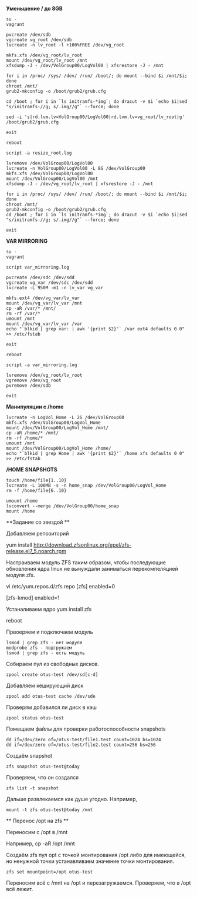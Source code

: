 **Уменьшение / до 8GB**

```console
su -
vagrant

pvcreate /dev/sdb
vgcreate vg_root /dev/sdb
lvcreate -n lv_root -l +100%FREE /dev/vg_root

mkfs.xfs /dev/vg_root/lv_root
mount /dev/vg_root/lv_root /mnt
xfsdump -J - /dev/VolGroup00/LogVol00 | xfsrestore -J - /mnt

for i in /proc/ /sys/ /dev/ /run/ /boot/; do mount --bind $i /mnt/$i; done
chroot /mnt/
grub2-mkconfig -o /boot/grub2/grub.cfg

cd /boot ; for i in `ls initramfs-*img`; do dracut -v $i `echo $i|sed "s/initramfs-//g; s/.img//g"` --force; done

sed -i 's|rd.lvm.lv=VolGroup00/LogVol00|rd.lvm.lv=vg_root/lv_root|g' /boot/grub2/grub.cfg

exit

reboot

script -a resize_root.log

lvremove /dev/VolGroup00/LogVol00
lvcreate -n VolGroup00/LogVol00 -L 8G /dev/VolGroup00
mkfs.xfs /dev/VolGroup00/LogVol00
mount /dev/VolGroup00/LogVol00 /mnt
xfsdump -J - /dev/vg_root/lv_root | xfsrestore -J - /mnt

for i in /proc/ /sys/ /dev/ /run/ /boot/; do mount --bind $i /mnt/$i; done
chroot /mnt/
grub2-mkconfig -o /boot/grub2/grub.cfg
cd /boot ; for i in `ls initramfs-*img`; do dracut -v $i `echo $i|sed "s/initramfs-//g; s/.img//g"` --force; done

exit
```

**VAR MIRRORING**

```console
su -
vagrant

script var_mirroring.log

pvcreate /dev/sdc /dev/sdd
vgcreate vg_var /dev/sdc /dev/sdd
lvcreate -L 950M -m1 -n lv_var vg_var

mkfs.ext4 /dev/vg_var/lv_var
mount /dev/vg_var/lv_var /mnt
cp -aR /var/* /mnt/
rm -rf /var/*
umount /mnt
mount /dev/vg_var/lv_var /var
echo "`blkid | grep var: | awk '{print $2}'` /var ext4 defaults 0 0" >> /etc/fstab

exit

reboot

script -a var_mirroring.log

lvremove /dev/vg_root/lv_root
vgremove /dev/vg_root
pvremove /dev/sdb

exit
```

**Манипуляции с /home**

```console
lvcreate -n LogVol_Home -L 2G /dev/VolGroup00
mkfs.xfs /dev/VolGroup00/LogVol_Home
mount /dev/VolGroup00/LogVol_Home /mnt/
cp -aR /home/* /mnt/
rm -rf /home/*
umount /mnt
mount /dev/VolGroup00/LogVol_Home /home/
echo "`blkid | grep Home | awk '{print $2}'` /home xfs defaults 0 0" >> /etc/fstab
```

**/HOME SNAPSHOTS**

```console
touch /home/file{1..10}
lvcreate -L 100MB -s -n home_snap /dev/VolGroup00/LogVol_Home
rm -f /home/file{6..10}

umount /home
lvconvert --merge /dev/VolGroup00/home_snap
mount /home
```

**Задание со звездой **

Добавляем репозиторий

yum install http://download.zfsonlinux.org/epel/zfs-release.el7_5.noarch.rpm

Настраиваем модуль ZFS таким образом, чтобы последующие обновления ядра linux не вынуждали заниматься перекомпеляцией модуля zfs.

vi /etc/yum.repos.d/zfs.repo
[zfs]
enabled=0

[zfs-kmod]
enabled=1

Устаналиваем ядро
yum install zfs

reboot

Првоеряем и подключаем модуль
```console
lsmod | grep zfs - нет модуля
modprobe zfs - подгружаем
lsmod | grep zfs - есть модуль
```

Собираем пул из свободных дисков.
```console
zpool create otus-test /dev/sd[c-d]
```

Добавляем кеширующий диск
```console
zpool add otus-test cache /dev/sde
````

Проверям добавился ли диск в кэш
```console
zpool status otus-test
```

Помещаем файлы для проверки работоспособности snapshots
```console
dd if=/dev/zero of=/otus-test/file1.test count=1024 bs=1024
dd if=/dev/zero of=/otus-test/file2.test count=256 bs=256
```

Создаём snapshot
```console
zfs snapshot otus-test@today
```

Проверяем, что он создался
```console
zfs list -t snapshot
```

Дальше развлекаемся как душе угодно. Например,
```console
mount -t zfs otus-test@today /mnt
```

** Перенос /opt на zfs **

Переносим с /opt в /mnt

Например, cp -aR /opt /mnt

Создаём zfs пул opt с точкой монтирования /opt либо для имеющейся, но ненужной точки устанавливаем значение точки монтирования.
```console
zfs set mountpoint=/opt otus-test
```
Переносим всё с /mnt на /opt и перезагружаемся. Проверяем, что в /opt всё лежит.
